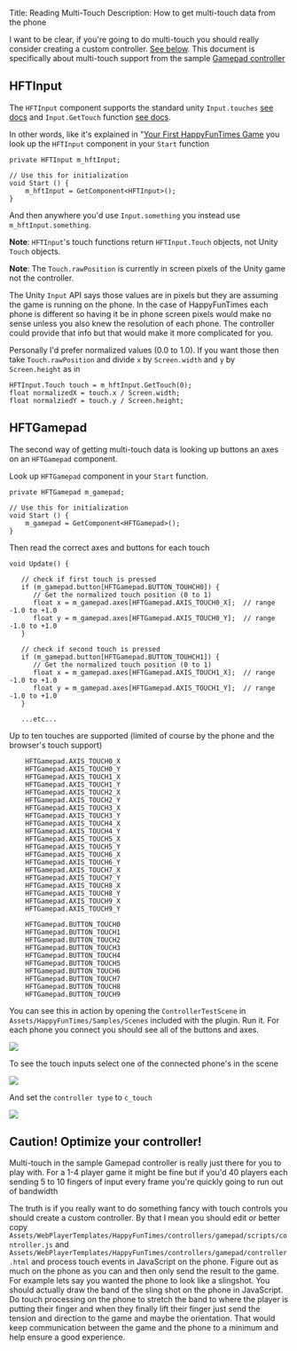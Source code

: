 ﻿Title: Reading Multi-Touch
Description: How to get multi-touch data from the phone

I want to be clear, if you're going to do multi-touch you should really consider
creating a custom controller. [See below](#caution). This document is specifically
about multi-touch support from the sample [Gamepad controller](gamepad.md)

## HFTInput

The `HFTInput` component supports the standard unity `Input.touches` [see docs](http://docs.unity3d.com/ScriptReference/Input-touches.html)
and `Input.GetTouch` function [see docs](http://docs.unity3d.com/ScriptReference/Input.GetTouch.html).

In other words, like it's explained in "[Your First HappyFunTimes Game](first-game.md) you look up the `HFTInput` component in your `Start`
function

    private HFTInput m_hftInput;

    // Use this for initialization
    void Start () {
        m_hftInput = GetComponent<HFTInput>();
    }

And then anywhere you'd use `Input.something` you instead use `m_hftInput.something`.

**Note**: `HFTInput`'s touch functions return `HFTInput.Touch` objects, not Unity `Touch` objects.

**Note**: The `Touch.rawPosition` is currently in screen pixels of the Unity game
not the controller.

The Unity `Input` API says those values are in pixels but they are
assuming the game is running on the phone. In the case of HappyFunTimes
each phone is different so having it be in phone screen pixels
would make no sense unless you also knew the resolution of each phone.
The controller could provide that info but that would make it more complicated for you.

Personally I'd prefer normalized values (0.0 to 1.0). If you want those
then take  `Touch.rawPosition` and divide `x` by `Screen.width` and `y` by `Screen.height`
as in

    HFTInput.Touch touch = m_hftInput.GetTouch(0);
    float normalizedX = touch.x / Screen.width;
    float normalziedY = touch.y / Screen.height;


## HFTGamepad

The second way of getting multi-touch data is looking up buttons an axes on an `HFTGamepad` component.

Look up `HFTGamepad` component in your `Start` function.

    private HFTGamepad m_gamepad;

    // Use this for initialization
    void Start () {
        m_gamepad = GetComponent<HFTGamepad>();
    }

Then read the correct axes and buttons for each touch

    void Update() {

       // check if first touch is pressed
       if (m_gamepad.button[HFTGamepad.BUTTON_TOUHCH0]) {
          // Get the normalized touch position (0 to 1)
          float x = m_gamepad.axes[HFTGamepad.AXIS_TOUCH0_X];  // range -1.0 to +1.0
          float y = m_gamepad.axes[HFTGamepad.AXIS_TOUCH0_Y];  // range -1.0 to +1.0
       }

       // check if second touch is pressed
       if (m_gamepad.button[HFTGamepad.BUTTON_TOUHCH1]) {
          // Get the normalized touch position (0 to 1)
          float x = m_gamepad.axes[HFTGamepad.AXIS_TOUCH1_X];  // range -1.0 to +1.0
          float y = m_gamepad.axes[HFTGamepad.AXIS_TOUCH1_Y];  // range -1.0 to +1.0
       }

       ...etc...

Up to ten touches are supported (limited of course by the phone and the browser's touch support)

        HFTGamepad.AXIS_TOUCH0_X
        HFTGamepad.AXIS_TOUCH0_Y
        HFTGamepad.AXIS_TOUCH1_X
        HFTGamepad.AXIS_TOUCH1_Y
        HFTGamepad.AXIS_TOUCH2_X
        HFTGamepad.AXIS_TOUCH2_Y
        HFTGamepad.AXIS_TOUCH3_X
        HFTGamepad.AXIS_TOUCH3_Y
        HFTGamepad.AXIS_TOUCH4_X
        HFTGamepad.AXIS_TOUCH4_Y
        HFTGamepad.AXIS_TOUCH5_X
        HFTGamepad.AXIS_TOUCH5_Y
        HFTGamepad.AXIS_TOUCH6_X
        HFTGamepad.AXIS_TOUCH6_Y
        HFTGamepad.AXIS_TOUCH7_X
        HFTGamepad.AXIS_TOUCH7_Y
        HFTGamepad.AXIS_TOUCH8_X
        HFTGamepad.AXIS_TOUCH8_Y
        HFTGamepad.AXIS_TOUCH9_X
        HFTGamepad.AXIS_TOUCH9_Y

        HFTGamepad.BUTTON_TOUCH0
        HFTGamepad.BUTTON_TOUCH1
        HFTGamepad.BUTTON_TOUCH2
        HFTGamepad.BUTTON_TOUCH3
        HFTGamepad.BUTTON_TOUCH4
        HFTGamepad.BUTTON_TOUCH5
        HFTGamepad.BUTTON_TOUCH6
        HFTGamepad.BUTTON_TOUCH7
        HFTGamepad.BUTTON_TOUCH8
        HFTGamepad.BUTTON_TOUCH9

You can see this in action by opening the `ControllerTestScene` in `Assets/HappyFunTimes/Samples/Scenes`
included with the plugin. Run it. For each phone you connect you should see all of the buttons and axes.

<img src="images/hft-unity-controllertestscene.png" class="halfsize lesson" />

To see the touch inputs select one of the connected phone's in the scene

<img src="images/hft-testplayer.png" class="halfsize lesson" />

And set the `controller type` to `c_touch`

<img src="images/hft-ctouch.png" class="halfsize lesson" />

## Caution! Optimize your controller!

Multi-touch in the sample Gamepad controller is really just there for you to play with. For a 1-4 player
game it might be fine but if you'd 40 players each sending 5 to 10 fingers of input every frame you're
quickly going to run out of bandwidth

The truth is if you really want to do something fancy with touch controls you should create a custom controller.
By that I mean you should edit or better copy `Assets/WebPlayerTemplates/HappyFunTimes/controllers/gamepad/scripts/controller.js`
and `Assets/WebPlayerTemplates/HappyFunTimes/controllers/gamepad/controller.html` and process touch events in JavaScript on the phone.
Figure out as much on the phone as you can and then only send the result to the game. For example lets say you wanted
the phone to look like a slingshot. You should actually draw the band of the sling shot on the phone
in JavaScript. Do touch processing on the phone to stretch the band to where the player is putting their
finger and when they finally lift their finger just send the tension and direction to the game and maybe
the orientation. That would keep communication between the game and the phone to a minimum and help ensure
a good experience.
